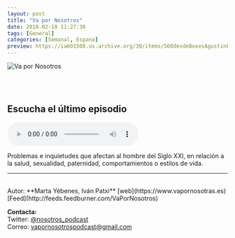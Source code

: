 ```yaml
---
layout: post
title: "Va por Nosotros"
date: 2018-02-10 11:27:30
tags: [General]
categories: [Semanal, Espana]
preview: https://ia601508.us.archive.org/30/items/500desdeBoxesAgustinPalmeiro/300vapornosotros.jpg
---
```


![Va por Nosotros](https://ia601508.us.archive.org/30/items/500desdeBoxesAgustinPalmeiro/500vapornosotros.jpg)

<br/>
<br/>

## Escucha el último episodio

<!--reproductor-feed=http://feeds.feedburner.com/VaPorNosotros-->
<!--reproductor-start-->
<audio id="audio" preload="auto" controls="" src="http://www.ivoox.com/08-ubal-araque-cafe-sex_mf_24259216_feed_1.mp3"></audio>
<!--reproductor-end-->

Problemas e inquietudes que afectan al hombre del Siglo XXI, en relación a la salud, sexualidad, paternidad, comportamientos o estilos de vida.  

_ _ _
<br>
Autor: **Marta Yébenes, Iván Patxi**  
[web](https://www.vapornosotras.es)  
[Feed](http://feeds.feedburner.com/VaPorNosotros)  


**Contacta:**  
Twitter: [@nosotros_podcast](https://twitter.com/nosotros_podcast)  
Correo: [vapornosotrospodcast@gmail.com](mailto:vapornosotrospodcast@gmail.com)  


